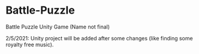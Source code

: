 # Battle-Puzzle
Battle Puzzle Unity Game (Name not final)

2/5/2021:
Unity project will be added after some changes (like finding some royalty free music).
